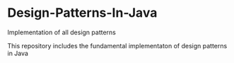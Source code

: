 # Design-Patterns-In-Java
Implementation of all design patterns

This repository includes the fundamental implementaton of design patterns in Java
